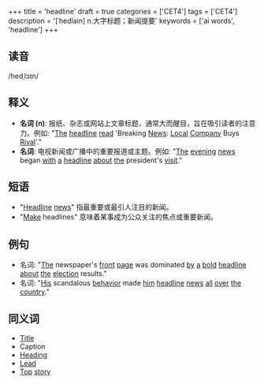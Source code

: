 +++
title = 'headline'
draft = true
categories = ['CET4']
tags = ['CET4']
description = '[ˈhedlain] n.大字标题；新闻提要'
keywords = ['ai words', 'headline']
+++

## 读音
/hedˌlɔɪn/

## 释义
- **名词 (n)**: 报纸、杂志或网站上文章标题，通常大而醒目，旨在吸引读者的注意力。例如: "[The](/post/the/) [headline](/post/headline/) [read](/post/read/) 'Breaking [News](/post/news/): [Local](/post/local/) [Company](/post/company/) Buys [Rival](/post/rival/)'."
- **名词**: 电视新闻或广播中的重要报道或主题。例如: "[The](/post/the/) [evening](/post/evening/) [news](/post/news/) began [with](/post/with/) [a](/post/a/) [headline](/post/headline/) [about](/post/about/) [the](/post/the/) president's [visit](/post/visit/)."

## 短语
- "[Headline](/post/headline/) [news](/post/news/)" 指最重要或最引人注目的新闻。
- "[Make](/post/make/) headlines" 意味着某事成为公众关注的焦点或重要新闻。

## 例句
- 名词: "[The](/post/the/) newspaper's [front](/post/front/) [page](/post/page/) was dominated [by](/post/by/) [a](/post/a/) [bold](/post/bold/) [headline](/post/headline/) [about](/post/about/) [the](/post/the/) [election](/post/election/) results."
- 名词: "[His](/post/his/) scandalous [behavior](/post/behavior/) made [him](/post/him/) [headline](/post/headline/) [news](/post/news/) [all](/post/all/) [over](/post/over/) [the](/post/the/) [country](/post/country/)."

## 同义词
- [Title](/post/title/)
- Caption
- [Heading](/post/heading/)
- [Lead](/post/lead/)
- [Top](/post/top/) [story](/post/story/)
